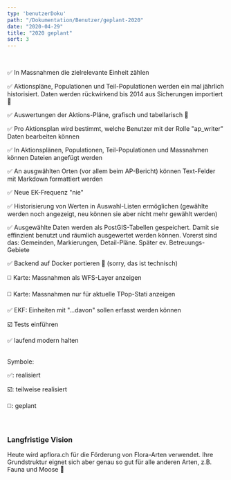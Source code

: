 ```yaml
---
typ: 'benutzerDoku'
path: "/Dokumentation/Benutzer/geplant-2020"
date: "2020-04-29"
title: "2020 geplant"
sort: 3
---
```

<br/>

:white_check_mark: In Massnahmen die zielrelevante Einheit zählen

:white_check_mark: Aktionspläne, Populationen und Teil-Populationen werden ein mal jährlich historisiert. Daten werden rückwirkend bis 2014 aus Sicherungen importiert :rocket:

:white_check_mark: Auswertungen der Aktions-Pläne, grafisch und tabellarisch :rocket:

:white_check_mark: Pro Aktionsplan wird bestimmt, welche Benutzer mit der Rolle "ap_writer" Daten bearbeiten können

:white_check_mark: In Aktionsplänen, Populationen, Teil-Populationen und Massnahmen können Dateien angefügt werden

:white_check_mark: An ausgwählten Orten (vor allem beim AP-Bericht) können Text-Felder mit Markdown formattiert werden

:white_check_mark: Neue EK-Frequenz "nie"

:white_check_mark: Historisierung von Werten in Auswahl-Listen ermöglichen (gewählte werden noch angezeigt, neu können sie aber nicht mehr gewählt werden)

:white_check_mark: Ausgewählte Daten werden als PostGIS-Tabellen gespeichert. Damit sie effinzient benutzt und räumlich ausgewertet werden können. Vorerst sind das: Gemeinden, Markierungen, Detail-Pläne. Später ev. Betreuungs-Gebiete

:white_check_mark: Backend auf Docker portieren :rocket: (sorry, das ist technisch)

:white_medium_square: Karte: Massnahmen als WFS-Layer anzeigen

:white_medium_square: Karte: Massnahmen nur für aktuelle TPop-Stati anzeigen

:white_check_mark: EKF: Einheiten mit "…davon" sollen erfasst werden können

:ballot_box_with_check: Tests einführen

:white_check_mark: laufend modern halten<br/><br/>


Symbole:

:white_check_mark:: realisiert

:ballot_box_with_check:: teilweise realisiert

:white_medium_square:: geplant

<br/>

### Langfristige Vision

Heute wird apflora.ch für die Förderung von Flora-Arten verwendet. Ihre Grundstruktur eignet sich aber genau so gut für alle anderen Arten, z.B. Fauna und Moose :eyes: